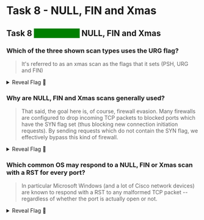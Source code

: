 # Task 8 - NULL, FIN and Xmas

## Task 8 <mark style="color:green;background-color:green;">Scan Types</mark> NULL, FIN and Xmas

### Which of the three shown scan types uses the URG flag?

> It's referred to as an xmas scan as the flags that it sets (PSH, URG and FIN)

<details>

<summary>Reveal Flag <span data-gb-custom-inline data-tag="emoji" data-code="1f6a9">🚩</span></summary>

:triangular\_flag\_on\_post:`xmas`

</details>

### Why are NULL, FIN and Xmas scans generally used?

> That said, the goal here is, of course, firewall evasion. Many firewalls are configured to drop incoming TCP packets to blocked ports which have the SYN flag set (thus blocking new connection initiation requests). By sending requests which do not contain the SYN flag, we effectively bypass this kind of firewall.

<details>

<summary>Reveal Flag <span data-gb-custom-inline data-tag="emoji" data-code="1f6a9">🚩</span></summary>

:triangular\_flag\_on\_post:`Firewall Evasion`

</details>

### Which common OS may respond to a NULL, FIN or Xmas scan with a RST for every port?

> In particular Microsoft Windows (and a lot of Cisco network devices) are known to respond with a RST to any malformed TCP packet -- regardless of whether the port is actually open or not.

<details>

<summary>Reveal Flag <span data-gb-custom-inline data-tag="emoji" data-code="1f6a9">🚩</span></summary>

:triangular\_flag\_on\_post:`Microsoft Windows`

</details>
